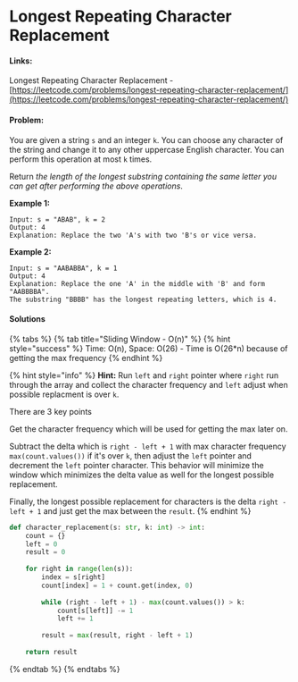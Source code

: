 # Longest Repeating Character Replacement

#### Links:

Longest Repeating Character Replacement - [https://leetcode.com/problems/longest-repeating-character-replacement/](https://leetcode.com/problems/longest-repeating-character-replacement/)

#### Problem:

You are given a string `s` and an integer `k`. You can choose any character of the string and change it to any other uppercase English character. You can perform this operation at most `k` times.

Return _the length of the longest substring containing the same letter you can get after performing the above operations_.

**Example 1:**

```
Input: s = "ABAB", k = 2
Output: 4
Explanation: Replace the two 'A's with two 'B's or vice versa.
```

**Example 2:**

```
Input: s = "AABABBA", k = 1
Output: 4
Explanation: Replace the one 'A' in the middle with 'B' and form "AABBBBA".
The substring "BBBB" has the longest repeating letters, which is 4.
```

#### Solutions

{% tabs %}
{% tab title="Sliding Window - O(n)" %}
{% hint style="success" %}
Time: O(n), Space: O(26) - Time is O(26\*n) because of getting the max frequency
{% endhint %}

{% hint style="info" %}
**Hint:**  Run `left` and `right` pointer where `right` run through the array and collect the character frequency and `left` adjust when possible replacment is over `k`.

There are 3 key points

Get the character frequency which will be used for getting the max later on.

Subtract the delta which is `right - left + 1` with max character frequency `max(count.values())` if it's over `k`, then adjust the `left` pointer and decrement the `left` pointer character. This behavior will minimize the window which minimizes the delta value as well for the longest possible replacement.

Finally, the longest possible replacement for characters is the delta `right - left + 1` and just get the max between the `result`.
{% endhint %}

```python
def character_replacement(s: str, k: int) -> int:
    count = {}
    left = 0
    result = 0
    
    for right in range(len(s)):
        index = s[right]
        count[index] = 1 + count.get(index, 0)
        
        while (right - left + 1) - max(count.values()) > k:
            count[s[left]] -= 1
            left += 1
        
        result = max(result, right - left + 1)
        
    return result
```
{% endtab %}
{% endtabs %}
